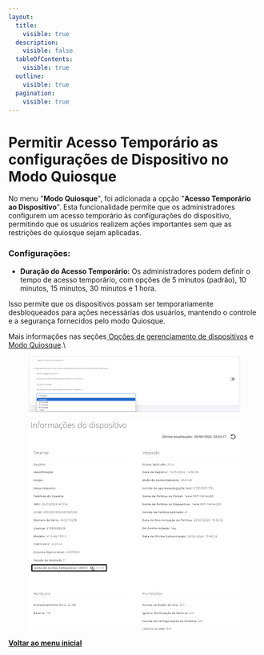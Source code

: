 ```yaml
---
layout:
  title:
    visible: true
  description:
    visible: false
  tableOfContents:
    visible: true
  outline:
    visible: true
  pagination:
    visible: true
---
```


# Permitir Acesso Temporário as configurações de Dispositivo no Modo Quiosque

No menu "**Modo Quiosque**", foi adicionada a opção "**Acesso Temporário ao Dispositivo**". Esta funcionalidade permite que os administradores configurem um acesso temporário às configurações do dispositivo, permitindo que os usuários realizem ações importantes sem que as restrições do quiosque sejam aplicadas.

### Configurações:

* **Duração do Acesso Temporário:** Os administradores podem definir o tempo de acesso temporário, com opções de 5 minutos (padrão), 10 minutos, 15 minutos, 30 minutos e 1 hora.

Isso permite que os dispositivos possam ser temporariamente desbloqueados para ações necessárias dos usuários, mantendo o controle e a segurança fornecidos pelo modo Quiosque.

Mais informações nas seções[ Opções de gerenciamento de dispositivos](https://datamob.gitbook.io/manual-administrador-datamob-enterprise/manual-do-administrador/portal/dispositivos/lista-de-dispositivos/opcoes-de-gerenciamento-de-dispositivos) e[ Modo Quiosque](https://datamob.gitbook.io/manual-administrador-datamob-enterprise/manual-do-administrador/portal/configuracoes/editar-politica/modo-quiosque).\


<figure><img src="../../../.gitbook/assets/image (8) (1) (1) (1).png" alt=""><figcaption></figcaption></figure>

<figure><img src="../../../.gitbook/assets/Captura de tela 2024-06-03 180813 (1).png" alt=""><figcaption></figcaption></figure>

[**Voltar ao menu inicial**](./)
